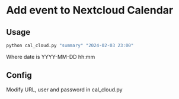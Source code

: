 # Add event to Nextcloud Calendar 
## Usage
```bash
python cal_cloud.py "summary" "2024-02-03 23:00"
```
Where date is YYYY-MM-DD hh:mm

## Config
Modify URL, user and password in cal_cloud.py
